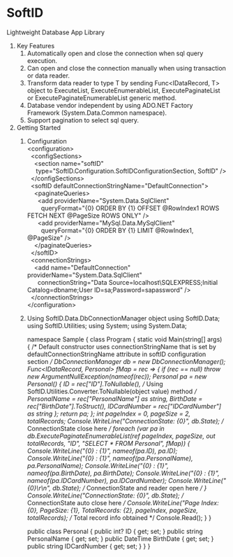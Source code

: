 # SoftID
Lightweight Database App Library

1. Key Features
   1. Automatically open and close the connection when sql query execution.
   2. Can open and close the connection manually when using transaction or data reader.
   3. Transform data reader to type T by sending Func&lt;IDataRecord, T&gt; object to ExecuteList, ExecuteEnumerableList, ExecutePaginateList or ExecutePaginateEnumerableList generic method.
   4. Database vendor independent by using ADO.NET Factory Framework (System.Data.Common namespace).
   5. Support pagination to select sql query.
2. Getting Started
   1. Configuration<br/>
      &lt;configuration&gt;<br/>
      &nbsp;&nbsp;&lt;configSections&gt;<br/>
      &nbsp;&nbsp;&nbsp;&nbsp;&lt;section name="softID"<br/>
      &nbsp;&nbsp;&nbsp;&nbsp;&nbsp;type="SoftID.Configuration.SoftIDConfigurationSection, SoftID" /&gt;<br/>
      &nbsp;&nbsp;&lt;/configSections&gt;<br/>
      &nbsp;&nbsp;&lt;softID defaultConnectionStringName="DefaultConnection"&gt;<br/>
      &nbsp;&nbsp;&nbsp;&nbsp;&lt;paginateQueries&gt;<br/>
      &nbsp;&nbsp;&nbsp;&nbsp;&nbsp;&nbsp;&lt;add providerName="System.Data.SqlClient"<br/>
      &nbsp;&nbsp;&nbsp;&nbsp;&nbsp;&nbsp;&nbsp;&nbsp;queryFormat="{0} ORDER BY {1} OFFSET @RowIndex1 ROWS FETCH NEXT @PageSize ROWS ONLY" /&gt;<br/>
      &nbsp;&nbsp;&nbsp;&nbsp;&nbsp;&nbsp;&lt;add providerName="MySql.Data.MySqlClient"<br/>
      &nbsp;&nbsp;&nbsp;&nbsp;&nbsp;&nbsp;&nbsp;&nbsp;queryFormat="{0} ORDER BY {1} LIMIT @RowIndex1, @PageSize" /&gt;<br/>
      &nbsp;&nbsp;&nbsp;&nbsp;&lt;/paginateQueries&gt;<br/>
      &nbsp;&nbsp;&lt;/softID&gt;<br/>
      &nbsp;&nbsp;&lt;connectionStrings&gt;<br/>
      &nbsp;&nbsp;&nbsp;&nbsp;&lt;add name="DefaultConnection" providerName="System.Data.SqlClient"<br/>
      &nbsp;&nbsp;&nbsp;&nbsp;&nbsp;&nbsp;connectionString="Data Source=localhost\SQLEXPRESS;Initial Catalog=dbname;User ID=sa;Password=sapassword" /&gt;<br/>
      &nbsp;&nbsp;&lt;/connectionStrings&gt;<br/>
      &lt;/configuration&gt;<br/>
   2. Using SoftID.Data.DbConnectionManager object
      using SoftID.Data;
      using SoftID.Utilities;
      using System;
      using System.Data;

      namespace Sample
      {
        class Program
        {
          static void Main(string[] args)
          {
            /* Default constructor uses connectionStringName that is set
               by defaultConnectionStringName attribute in softID configuration section */
            DbConnectionManager db = new DbConnectionManager();
            Func<IDataRecord, Personal> fMap = rec =>
            {
              if (rec == null)
                throw new ArgumentNullException(nameof(rec));
              Personal pa = new Personal()
              {
                ID = rec["ID"].ToNullable<int>(), /* Using SoftID.Utilities.Converter.ToNullable<T>(object value) method */
                PersonalName = rec["PersonalName"] as string,
                BirthDate = rec["BirthDate"].ToStruct<DateTime>(),
                IDCardNumber = rec["IDCardNumber"] as string
              };
              return pa;
            };
            int pageIndex = 0,
                pageSize = 2,
                totalRecords;
            Console.WriteLine("ConnectionState: {0}", db.State); /* ConnectionState close here */
            foreach (var pa in db.ExecutePaginateEnumerableList<Personal>(ref pageIndex, pageSize, out totalRecords,
                "ID", "SELECT * FROM Personal", fMap))
            {
              Console.WriteLine("{0} : {1}", nameof(pa.ID), pa.ID);
              Console.WriteLine("{0} : {1}", nameof(pa.PersonalName), pa.PersonalName);
              Console.WriteLine("{0} : {1}", nameof(pa.BirthDate), pa.BirthDate);
              Console.WriteLine("{0} : {1}", nameof(pa.IDCardNumber), pa.IDCardNumber);
              Console.WriteLine("{0}\r\n", db.State); /* ConnectionState and reader open here */
            }
            Console.WriteLine("ConnectionState: {0}", db.State); /* ConnectionState auto close here */
            Console.WriteLine("Page Index: {0}, PageSize: {1}, TotalRecords: {2},
                pageIndex, pageSize, totalRecords); /* Total record info obtained */
            Console.Read();
          }
        }
        
        public class Personal
        {
          public int? ID { get; set; }
          public string PersonalName { get; set; }
          public DateTime BirthDate { get; set; }
          public string IDCardNumber { get; set; }
        }
      }
